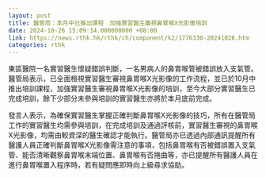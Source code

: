 ```yaml
---
layout: post
title: 醫管局：本月中已推出課程　加強實習醫生審視鼻胃喉X光影像培訓
date: 2024-10-26 15:09:14.000000000 +08:00
link: https://news.rthk.hk/rthk/ch/component/k2/1776330-20241026.htm
categories: rthk
---
```


東區醫院一名實習醫生懷疑錯誤判斷，一名男病人的鼻胃喉管被錯誤放入支氣管。醫管局表示，已全面檢視實習醫生審視鼻胃喉X光影像的工作流程，並已於10月中推出培訓課程，加強實習醫生審視鼻胃喉X光影像的培訓，至今大部分實習醫生已完成培訓，餘下少部分未參與培訓的實習醫生亦將於本月底前完成。

發言人表示，為確保實習醫生掌握正確判斷鼻胃喉X光影像的技巧，所有在醫管局工作的實習醫生均需參與培訓，在完成培訓及通過評核前，實習醫生審視的鼻胃喉X光影像，均需由較資深的醫生確認才能執行。醫管局亦已透過內部通訊提醒所有醫護人員正確判斷鼻胃喉X光影像需注意的事項，包括鼻胃喉有否被錯誤置入支氣管、能否清晰觀察鼻胃喉末端位置、鼻胃喉有否捲曲等，亦已提醒所有醫護人員在進行鼻胃喉置入程序時，若有疑問應即時向上級尋求協助。
